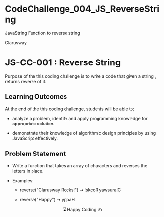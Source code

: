 # CodeChallenge_004_JS_ReverseString

JavaString Function to reverse string

<p>Clarusway<img align="right"
  src="https://secure.meetupstatic.com/photos/event/3/1/b/9/600_488352729.jpeg"  width="15px"></p>

# JS-CC-001 : Reverse String

Purpose of the this coding challenge is to write a code that given a string , returns reverse of it.

## Learning Outcomes

At the end of the this coding challenge, students will be able to;

- analyze a problem, identify and apply programming knowledge for appropriate solution.

- demonstrate their knowledge of algorithmic design principles by using JavaScript effectively.

## Problem Statement

- Write a function that takes an array of characters and reverses the letters in place.

- Examples:

  - reverse("Clarusway Rocks!") ➞ !skcoR yawsuralC

  - reverse("Happy") ➞ yppaH

<center> ⌛ Happy Coding  ✍ </center>

